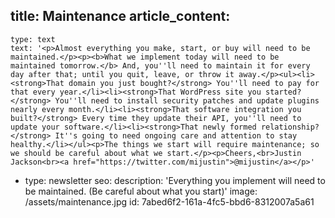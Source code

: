 title: Maintenance
article_content:
  -
    type: text
    text: '<p>Almost everything you make, start, or buy will need to be maintained.</p><p><b>What we implement today will need to be maintained tomorrow.</b> And, you''ll need to maintain it for every day after that; until you quit, leave, or throw it away.</p><ul><li><strong>That domain you just bought?</strong> You''ll need to pay for that every year.</li><li><strong>That WordPress site you started?</strong> You''ll need to install security patches and update plugins nearly every month.</li><li><strong>That software integration you built?</strong> Every time they update their API, you''ll need to update your software.</li><li><strong>That newly formed relationship?</strong> It''s going to need ongoing care and attention to stay healthy.</li></ul><p>The things we start will require maintenance; so we should be careful about what we start.</p><p>Cheers,<br>Justin Jackson<br><a href="https://twitter.com/mijustin">@mijustin</a></p>'
  -
    type: newsletter
seo:
  description: 'Everything you implement will need to be maintained. (Be careful about what you start)'
  image: /assets/maintenance.jpg
id: 7abed6f2-161a-4fc5-bbd6-8312007a5a61
